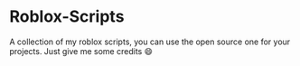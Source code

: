 # Roblox-Scripts
A collection of my roblox scripts, you can use the open source one for your projects. Just give me some credits :smile:
